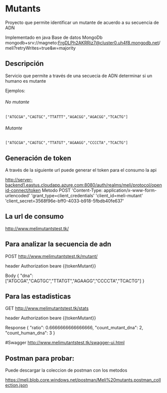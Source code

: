 # Mutants

Proyecto que permite identificar un mutante de acuerdo a su secuencia de ADN

Implementado en java 
Base de datos MongoDb
mongodb+srv://magneto:FrgDLPh2AKRRiz7@cluster0.uh4f8.mongodb.net/meli?retryWrites=true&w=majority

## Descripción
Servicio que permite a través de una secuecia de ADN determinar si un humano es mutante


Ejemplos:

###### No mutante
```
["ATGCGA","CAGTGC","TTATTT","AGACGG","AGACGG","TCACTG"]
```
###### Mutante
```
["ATGCGA","CAGTGC","TTATGT","AGAAGG","CCCCTA","TCACTG"]
```
## Generación de token
A través de la siguiente url puede generar el token para el consumo la api

http://server-backend1.eastus.cloudapp.azure.com:8080/auth/realms/meli/protocol/openid-connect/token
Metodo POST
'Content-Type: application/x-www-form-urlencoded'
'grant_type=client_credentials'
'client_id=meli-mutant'
'client_secret=3568f96e-bff0-4033-b918-5fbdb40fe637'

## La url de consumo
http://www.melimutantstest.tk/

## Para analizar la secuencia de adn

POST 
http://www.melimutantstest.tk/mutant/

header Authorization beare  {{tokenMutant}}

Body
{
  "dna": ["ATGCGA","CAGTGC","TTATGT","AGAAGG","CCCCTA","TCACTG"]
}

## Para las estadisticas

GET
http://www.melimutantstest.tk/stats

header Authorization beare  {{tokenMutant}}

Response
{
    "ratio": 0.6666666666666666,
    "count_mutant_dna": 2,
    "count_human_dna": 3
}

#Swagger
http://www.melimutantstest.tk/swagger-ui.html

## Postman para probar:
Puede descargar la coleccion de postman con los metodos 

https://meli.blob.core.windows.net/postman/Meli%20mutants.postman_collection.json




